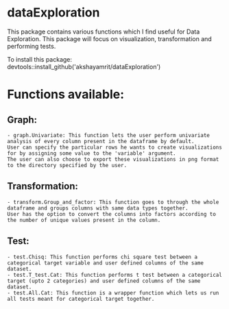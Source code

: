 # dataExploration
This package contains various functions which I find useful for Data Exploration. This package will focus on visualization, transformation and performing tests.

To install this package: devtools::install_github('akshayamrit/dataExploration')

# Functions available:
  ## Graph:
    - graph.Univariate: This function lets the user perform univariate analysis of every column present in the dataframe by default. 
    User can specify the particular rows he wants to create visualizations for by assigning some value to the 'variable' argument. 
    The user can also choose to export these visualizations in png format to the directory specified by the user.
  ## Transformation:
    - transform.Group_and_factor: This function goes to through the whole dataframe and groups columns with same data types together. 
    User has the option to convert the columns into factors according to the number of unique values present in the column.
  ## Test:
    - test.Chisq: This function performs chi square test between a categorical target variable and user defined columns of the same dataset.
    - test.T_test.Cat: This function performs t test between a categorical target (upto 2 categories) and user defined columns of the same dataset.
    - test.All.Cat: This function is a wrapper function which lets us run all tests meant for categorical target together.
